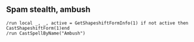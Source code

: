 ## Spam stealth, ambush
```
/run local _, _, active = GetShapeshiftFormInfo(1) if not active then CastShapeshiftForm(1)end
/run CastSpellByName("Ambush")
```